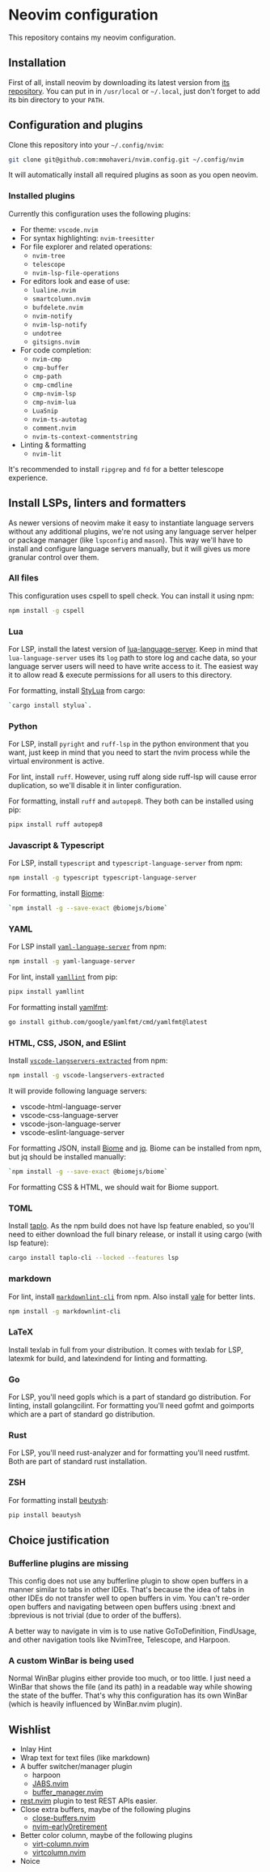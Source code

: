 # Neovim configuration

This repository contains my neovim configuration.

## Installation

First of all, install neovim by downloading its latest version from [its repository](https://github.com/neovim/neovim/releases).
You can put in in `/usr/local` or `~/.local`, just don't forget to add its bin
directory to your `PATH`.

## Configuration and plugins

Clone this repository into your `~/.config/nvim`:

```bash
git clone git@github.com:mmohaveri/nvim.config.git ~/.config/nvim
```

It will automatically install all required plugins as soon as you open neovim.

### Installed plugins

Currently this configuration uses the following plugins:

- For theme: `vscode.nvim`
- For syntax highlighting: `nvim-treesitter`
- For file explorer and related operations:
  - `nvim-tree`
  - `telescope`
  - `nvim-lsp-file-operations`
- For editors look and ease of use:
  - `lualine.nvim`
  - `smartcolumn.nvim`
  - `bufdelete.nvim`
  - `nvim-notify`
  - `nvim-lsp-notify`
  - `undotree`
  - `gitsigns.nvim`
- For code completion:
  - `nvim-cmp`
  - `cmp-buffer`
  - `cmp-path`
  - `cmp-cmdline`
  - `cmp-nvim-lsp`
  - `cmp-nvim-lua`
  - `LuaSnip`
  - `nvim-ts-autotag`
  - `comment.nvim`
  - `nvim-ts-context-commentstring`
- Linting & formatting
  - `nvim-lit`

It's recommended to install `ripgrep` and `fd` for a better telescope experience.

## Install LSPs, linters and formatters

As newer versions of neovim make it easy to instantiate language servers without
any additional plugins, we're not using any language server helper or package manager
(like `lspconfig` and `mason`). This way we'll have to install and configure language
servers manually, but it will gives us more granular control over them.

### All files

This configuration uses cspell to spell check. You can install it using npm:

```bash
npm install -g cspell
```

### Lua

For LSP, install the latest version of [lua-language-server](https://github.com/LuaLS/lua-language-server).
Keep in mind that `lua-language-server` uses its `log` path to store log and cache
data, so your language server users will need to have write access to it. The
easiest way it to allow read & execute permissions for all users to this directory.

For formatting, install [StyLua](https://github.com/JohnnyMorganz/StyLua) from
cargo:

```bash
`cargo install stylua`.
```

### Python

For LSP, install `pyright` and `ruff-lsp` in the python environment that you want,
just keep in mind that you need to start the nvim process while the virtual environment
is active.

For lint, install `ruff`. However, using ruff along side ruff-lsp will cause error
duplication, so we'll disable it in linter configuration.

For formatting, install `ruff` and `autopep8`. They both can be installed using pip:

```bash
pipx install ruff autopep8
```

### Javascript & Typescript

For LSP, install `typescript` and `typescript-language-server` from npm:

```bash
npm install -g typescript typescript-language-server
```

For formatting, install [Biome](https://github.com/biomejs/biome):

```bash
`npm install -g --save-exact @biomejs/biome`
```

### YAML

For LSP install [`yaml-language-server`](https://github.com/redhat-developer/yaml-language-server)
from npm:

```bash
npm install -g yaml-language-server
```

For lint, install [`yamllint`](https://github.com/adrienverge/yamllint) from pip:

```bash
pipx install yamllint
```

For formatting install [yamlfmt](https://github.com/google/yamlfmt):

```bash
go install github.com/google/yamlfmt/cmd/yamlfmt@latest
```

### HTML, CSS, JSON, and ESlint

Install [`vscode-langservers-extracted`](https://github.com/hrsh7th/vscode-langservers-extracted)
from npm:

```bash
npm install -g vscode-langservers-extracted
```

It will provide following language servers:

- vscode-html-language-server
- vscode-css-language-server
- vscode-json-language-server
- vscode-eslint-language-server

For formatting JSON, install [Biome](https://github.com/biomejs/biome) and
[jq](https://github.com/jqlang/jq). Biome can be installed from npm, but jq should
be installed manually:

```bash
`npm install -g --save-exact @biomejs/biome`
```

For formatting CSS & HTML, we should wait for Biome support.

### TOML

Install [taplo](https://github.com/tamasfe/taplo). As the npm build does not have
lsp feature enabled, so you'll need to either download the full
binary release, or install it using cargo (with lsp feature):

```bash
cargo install taplo-cli --locked --features lsp
```

### markdown

For lint, install [`markdownlint-cli`](https://github.com/igorshubovych/markdownlint-cli)
from npm. Also install [vale](https://vale.sh/) for better lints.

```bash
npm install -g markdownlint-cli
```

### LaTeX

Install texlab in full from your distribution. It comes with texlab for LSP,
latexmk for build, and latexindend for linting and formatting.

### Go

For LSP, you'll need gopls which is a part of standard go distribution.
For linting, install golangcilint. For formatting you'll need gofmt and goimports
which are a part of standard go distribution.

### Rust

For LSP, you'll need rust-analyzer and for formatting you'll need rustfmt.
Both are part of standard rust installation.

### ZSH

For formatting install [beutysh](https://github.com/lovesegfault/beautysh):

```bash
pip install beautysh
```

## Choice justification

### Bufferline plugins are missing

This config does not use any bufferline plugin to show open buffers in a manner
similar to tabs in other IDEs. That's because the idea of tabs in other IDEs do
not transfer well to open buffers in vim. You can't re-order open buffers and
navigating between open buffers using :bnext and :bprevious is not trivial (due
to order of the buffers).

A better way to navigate in vim is to use native GoToDefinition, FindUsage, and
other navigation tools like NvimTree, Telescope, and Harpoon.

### A custom WinBar is being used

Normal WinBar plugins either provide too much, or too little. I just need a WinBar
that shows the file (and its path) in a readable way while showing the state of
the buffer. That's why this configuration has its own WinBar (which is heavily influenced
by WinBar.nvim plugin).

## Wishlist

- Inlay Hint
- Wrap text for text files (like markdown)
- A buffer switcher/manager plugin
  - harpoon
  - [JABS.nvim](https://github.com/matbme/JABS.nvim)
  - [buffer_manager.nvim](https://github.com/j-morano/buffer_manager.nvim)
- [rest.nvim](https://github.com/rest-nvim/rest.nvim) plugin to test REST APIs easier.
- Close extra buffers, maybe of the following plugins
  - [close-buffers.nvim](https://github.com/kazhala/close-buffers.nvim)
  - [nvim-early0retirement](https://github.com/chrisgrieser/nvim-early-retirement)
- Better color column, maybe of the following plugins
  - [virt-column.nvim](https://github.com/lukas-reineke/virt-column.nvim)
  - [virtcolumn.nvim](https://github.com/xiyaowong/virtcolumn.nvim)
- Noice
